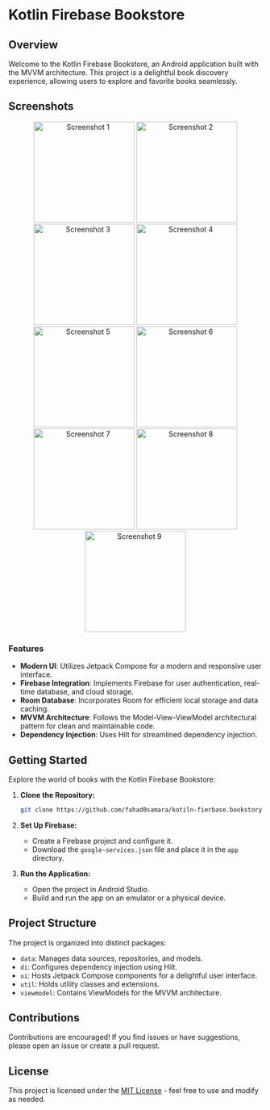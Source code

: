 # Kotlin Firebase Bookstore


## Overview

Welcome to the Kotlin Firebase Bookstore, an Android application built with the MVVM architecture. This project is a delightful book discovery experience, allowing users to explore and favorite books seamlessly.


## Screenshots

<p align="center">
  <img src="https://github.com/fahad0samara/kotiln-fierbase.bookstory/assets/90055525/6dbf7afe-4b26-46e6-b5f7-4cf7edf8a736" alt="Screenshot 1" width="200"/>
  <img src="https://github.com/fahad0samara/kotiln-fierbase.bookstory/assets/90055525/58435e84-0a28-46ab-a67a-4c92cf6983dc" alt="Screenshot 2" width="200"/>
  <img src="https://github.com/fahad0samara/kotiln-fierbase.bookstory/assets/90055525/75e0bdbd-a5d7-44ae-9315-36712cf5ec68" alt="Screenshot 3" width="200"/>
  <img src="https://github.com/fahad0samara/kotiln-fierbase.bookstory/assets/90055525/d82b2901-3b18-4d8f-b22e-ac1603bfa68f" alt="Screenshot 4" width="200"/>
  <img src="https://github.com/fahad0samara/kotiln-fierbase.bookstory/assets/90055525/5e7b239b-df35-44e5-a053-97486eff02ee" alt="Screenshot 5" width="200"/>
  <img src="https://github.com/fahad0samara/kotiln-fierbase.bookstory/assets/90055525/3cf5d10c-d998-4463-8d37-d68647c0d5a2" alt="Screenshot 6" width="200"/>
  <img src="https://github.com/fahad0samara/kotiln-fierbase.bookstory/assets/90055525/5d79a76b-a90f-421b-baec-3c61dfb6ab05" alt="Screenshot 7" width="200"/>
  <img src="https://github.com/fahad0samara/kotiln-fierbase.bookstory/assets/90055525/de325108-6a43-45f5-bdd4-6108ad6d562a" alt="Screenshot 8" width="200"/>
  <img src="https://github.com/fahad0samara/kotiln-fierbase.bookstory/assets/90055525/7c6b2a9b-2f1a-4ca5-80cf-cca8e1c31ff7" alt="Screenshot 9" width="200"/>
</p>



### Features

- **Modern UI**: Utilizes Jetpack Compose for a modern and responsive user interface.
- **Firebase Integration**: Implements Firebase for user authentication, real-time database, and cloud storage.
- **Room Database**: Incorporates Room for efficient local storage and data caching.
- **MVVM Architecture**: Follows the Model-View-ViewModel architectural pattern for clean and maintainable code.
- **Dependency Injection**: Uses Hilt for streamlined dependency injection.

## Getting Started

Explore the world of books with the Kotlin Firebase Bookstore:

1. **Clone the Repository:**

    ```bash
    git clone https://github.com/fahad0samara/kotiln-fierbase.bookstory.git
    ```

2. **Set Up Firebase:**

    - Create a Firebase project and configure it.
    - Download the `google-services.json` file and place it in the `app` directory.

3. **Run the Application:**

    - Open the project in Android Studio.
    - Build and run the app on an emulator or a physical device.

## Project Structure

The project is organized into distinct packages:

- `data`: Manages data sources, repositories, and models.
- `di`: Configures dependency injection using Hilt.
- `ui`: Hosts Jetpack Compose components for a delightful user interface.
- `util`: Holds utility classes and extensions.
- `viewmodel`: Contains ViewModels for the MVVM architecture.

## Contributions

Contributions are encouraged! If you find issues or have suggestions, please open an issue or create a pull request.

## License

This project is licensed under the [MIT License](LICENSE) - feel free to use and modify as needed.
